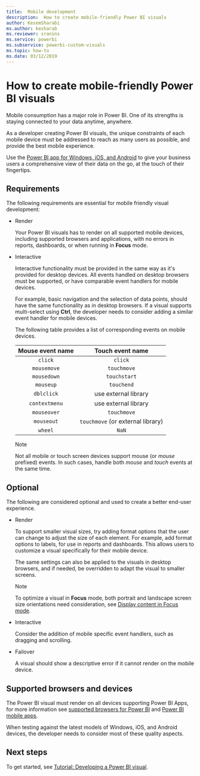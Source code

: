 ```yaml
---
title:  Mobile development
description:  How to create mobile-friendly Power BI visuals
author: KesemSharabi
ms.author: kesharab
ms.reviewer: sranins
ms.service: powerbi
ms.subservice: powerbi-custom-visuals
ms.topic: how-to
ms.date: 03/12/2019
---
```

# How to create mobile-friendly Power BI visuals
Mobile consumption has a major role in Power BI. One of its strengths is staying connected to your data anytime, anywhere.

As a developer creating Power BI visuals, the unique constraints of each mobile device must be addressed to reach as many users as possible, and provide the best mobile experience.

Use the [Power BI app for Windows, iOS, and Android](/power-bi/consumer/mobile/mobile-apps-for-mobile-devices) to give your business users a comprehensive view of their data on the go, at the touch of their fingertips.

## Requirements

The following requirements are essential for mobile friendly visual development:

- Render

  Your Power BI visuals has to render on all supported mobile devices, including supported browsers and applications, with no errors in reports, dashboards, or when running in **Focus** mode. 

- Interactive

  Interactive functionality must be provided in the same way as it's provided for desktop devices. All events handled on desktop browsers must be supported, or have comparable event handlers for mobile devices.
  
  For example, basic navigation and the selection of data points, should have the same functionality as in desktop browsers. If a visual supports multi-select using **Ctrl**, the developer needs to consider adding a similar event handler for mobile devices.

  The following table provides a list of corresponding events on mobile devices.

  | Mouse event name | Touch event name |
  |:----------------:|:----------------:|
  | `click` | `click` |
  | `mousemove` | `touchmove` |
  | `mousedown` | `touchstart` |
  | `mouseup` | `touchend` |
  | `dblclick` | use external library |
  | `contextmenu` | use external library |
  | `mouseover` | `touchmove` |
  | `mouseout` | `touchmove` (or external library) |
  | `wheel` | `NaN` |

  > [!NOTE]
  > Not all mobile or touch screen devices support mouse (or *mouse* prefixed) events. In such cases, handle both *mouse* and *touch* events at the same time.

## Optional
The following are considered optional and used to create a better end-user experience.

- Render

  To support smaller visual sizes, try adding format options that the user can change to adjust the size of each element. For example, add format options to labels, for use in reports and dashboards. This allows users to customize a visual specifically for their mobile device.
  
  The same settings can also be applied to the visuals in desktop browsers, and if needed, be overridden to adapt the visual to smaller screens.

  > [!NOTE]
  > To optimize a visual in **Focus** mode, both portrait and landscape screen size orientations need consideration, see [Display content in Focus mode](/power-bi/consumer/end-user-focus).

- Interactive

  Consider the addition of mobile specific event handlers, such as dragging and scrolling.

- Failover

  A visual should show a descriptive error if it cannot render on the mobile device.

## Supported browsers and devices
The Power BI visual must render on all devices supporting Power BI Apps, for more information see [supported browsers for Power BI](/power-bi/power-bi-browsers) and [Power BI mobile apps](/power-bi/consumer/mobile/mobile-apps-for-mobile-devices).

When testing against the latest models of Windows, iOS, and Android devices, the developer needs to consider most of these quality aspects.

## Next steps
To get started, see [Tutorial: Developing a Power BI visual](/power-bi/developer/visuals/custom-visual-develop-tutorial).

